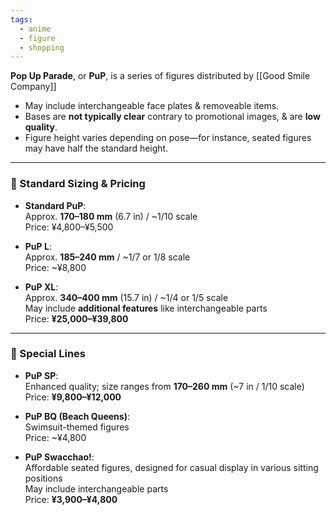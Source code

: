 ```yaml
---
tags:
  - anime
  - figure
  - shopping
---
```

**Pop Up Parade**, or **PuP**, is a series of figures distributed by [[Good Smile Company]]
- May include interchangeable face plates & removeable items.
- Bases are **not typically clear** contrary to promotional images, & are **low quality**.
- Figure height varies depending on pose—for instance, seated figures may have half the standard height.

---

### 📏 Standard Sizing & Pricing

- **Standard PuP**:  
    Approx. **170–180 mm** (6.7 in) / ~1/10 scale  
    Price: ¥4,800–¥5,500
    
- **PuP L**:  
    Approx. **185–240 mm** / ~1/7 or 1/8 scale  
    Price: ~¥8,800
    
- **PuP XL**:  
    Approx. **340–400 mm** (15.7 in) / ~1/4 or 1/5 scale  
    May include **additional features** like interchangeable parts  
    Price: **¥25,000–¥39,800**

---

### 🌟 Special Lines

- **PuP SP**:  
    Enhanced quality; size ranges from **170–260 mm** (~7 in / 1/10 scale)  
    Price: **¥9,800–¥12,000**
    
- **PuP BQ (Beach Queens)**:  
    Swimsuit-themed figures  
    Price: ~¥4,800
    
- **PuP Swacchao!**:  
    Affordable seated figures, designed for casual display in various sitting positions  
    May include interchangeable parts  
    Price: **¥3,900–¥4,800**

